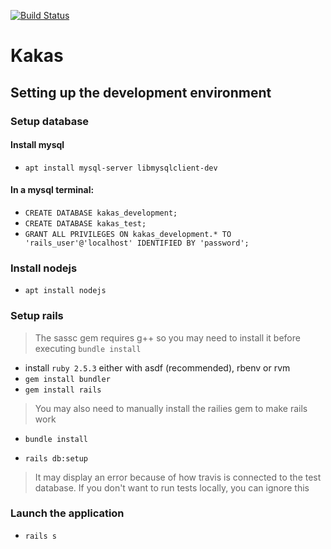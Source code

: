 [![Build Status](https://travis-ci.org/kir-dev/kakas.svg?branch=master)](https://travis-ci.org/kir-dev/kakas)

# Kakas

## Setting up the development environment

### Setup database

#### Install mysql

* `apt install mysql-server libmysqlclient-dev`

#### In a mysql terminal:

* `CREATE DATABASE kakas_development;`
* `CREATE DATABASE kakas_test;`
* `GRANT ALL PRIVILEGES ON kakas_development.* TO 'rails_user'@'localhost' IDENTIFIED BY 'password';`

### Install nodejs

* `apt install nodejs`

### Setup rails

> The sassc gem requires g++ so you may need to install it before executing `bundle install`

* install `ruby 2.5.3` either with asdf (recommended), rbenv or rvm
* `gem install bundler`
* `gem install rails`

> You may also need to manually install the railies gem to make rails work

* `bundle install`

* `rails db:setup`

> It may display an error because of how travis is connected to the test database.
> If you don't want to run tests locally, you can ignore this

### Launch the application

* `rails s`
